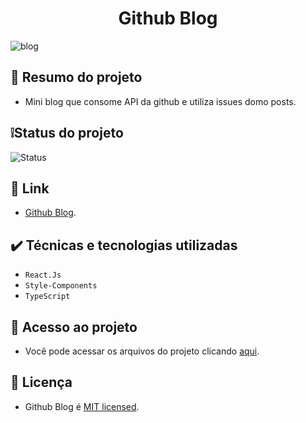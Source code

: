 <h1 align="center"> Github Blog </h1>

![blog](https://github.com/AguiarIsaac/github-blog/assets/37755163/35920f67-7538-449f-a703-61c8032011ad)


## 📄 Resumo do projeto
* Mini blog que consome API da github e utiliza issues domo posts.

## ❕Status do projeto
![Status](https://img.shields.io/badge/Status-Finalizado-00BFFF?style=for-the-badge)

## 🔗 Link
* [Github Blog](https://gitblog-ochre.vercel.app/).

## ✔️ Técnicas e tecnologias utilizadas
- ``React.Js``
- ``Style-Components``
- ``TypeScript``

## 📁 Acesso ao projeto
* Você pode acessar os arquivos do projeto clicando [aqui](https://github.com/AguiarIsaac/github-blog).

## 📜 Licença
* Github Blog é [MIT licensed](./LICENSE).
